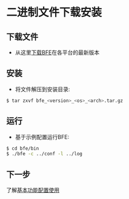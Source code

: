 # 二进制文件下载安装

## 下载文件

- 从这里[下载BFE](https://github.com/baidu/bfe/releases)在各平台的最新版本

## 安装

- 将文件解压到安装目录:

```bash
$ tar zxvf bfe_<version>_<os>_<arch>.tar.gz
```

## 运行

- 基于示例配置运行BFE:

```bash
$ cd bfe/bin
$ ./bfe -c ../conf -l ../log
```

## 下一步
了解[基本功能配置使用](../example/guide.md)
